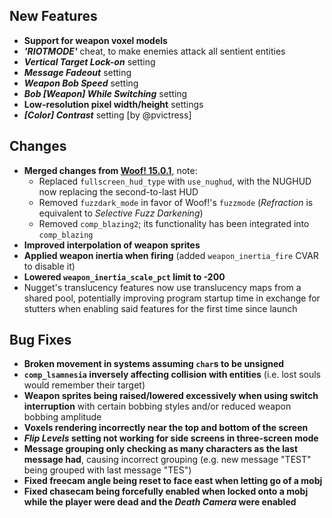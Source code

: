 ## New Features

- **Support for weapon voxel models**
- **_'RIOTMODE'_** cheat, to make enemies attack all sentient entities
- **_Vertical Target Lock-on_** setting
- **_Message Fadeout_** setting
- **_Weapon Bob Speed_** setting
- **_Bob [Weapon] While Switching_** setting
- **Low-resolution pixel width/height** settings
- **_[Color] Contrast_** setting [by @pvictress]

## Changes

- **Merged changes from [Woof! 15.0.1](https://github.com/fabiangreffrath/woof/releases/tag/woof_15.1.0)**, note:
  - Replaced `fullscreen_hud_type` with `use_nughud`, with the NUGHUD now replacing the second-to-last HUD
  - Removed `fuzzdark_mode` in favor of Woof!'s `fuzzmode` (_Refraction_ is equivalent to _Selective Fuzz Darkening_)
  - Removed `comp_blazing2`; its functionality has been integrated into `comp_blazing`
- **Improved interpolation of weapon sprites**
- **Applied weapon inertia when firing** (added `weapon_inertia_fire` CVAR to disable it)
- **Lowered `weapon_inertia_scale_pct` limit to -200**
- Nugget's translucency features now use translucency maps from a shared pool,
  potentially improving program startup time in exchange for stutters
  when enabling said features for the first time since launch

## Bug Fixes

- **Broken movement in systems assuming `char`s to be unsigned**
- **`comp_lsamnesia` inversely affecting collision with entities** (i.e. lost souls would remember their target)
- **Weapon sprites being raised/lowered excessively when using switch interruption**
  with certain bobbing styles and/or reduced weapon bobbing amplitude
- **Voxels rendering incorrectly near the top and bottom of the screen**
- **_Flip Levels_ setting not working for side screens in three-screen mode**
- **Message grouping only checking as many characters as the last message had**,
  causing incorrect grouping (e.g. new message "TEST" being grouped with last message "TES")
- **Fixed freecam angle being reset to face east when letting go of a mobj**
- **Fixed chasecam being forcefully enabled when locked onto a mobj while the player were dead and the _Death Camera_ were enabled**
